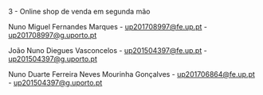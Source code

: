 3 - Online shop de venda em segunda mão

Nuno Miguel Fernandes Marques - up201708997@fe.up.pt - up201708997@g.uporto.pt

João Nuno Diegues Vasconcelos  - up201504397@fe.up.pt  - up201504397@g.uporto.pt

Nuno Duarte Ferreira Neves Mourinha Gonçalves - up201706864@fe.up.pt - up201504397@g.uporto.pt
